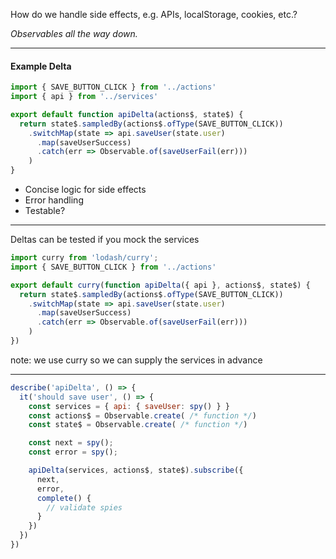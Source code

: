 How do we handle side effects, e.g. APIs, localStorage, cookies, etc.?

_Observables all the way down._

---

#### Example Delta

```js
import { SAVE_BUTTON_CLICK } from '../actions'
import { api } from '../services'

export default function apiDelta(actions$, state$) {
  return state$.sampledBy(actions$.ofType(SAVE_BUTTON_CLICK))
    .switchMap(state => api.saveUser(state.user)
      .map(saveUserSuccess)
      .catch(err => Observable.of(saveUserFail(err)))
    )
}
```

* Concise logic for side effects
* Error handling
* Testable?

---

Deltas can be tested if you mock the services


```js
import curry from 'lodash/curry';
import { SAVE_BUTTON_CLICK } from '../actions'

export default curry(function apiDelta({ api }, actions$, state$) {
  return state$.sampledBy(actions$.ofType(SAVE_BUTTON_CLICK))
    .switchMap(state => api.saveUser(state.user)
      .map(saveUserSuccess)
      .catch(err => Observable.of(saveUserFail(err)))
    )
})
```

note:
we use curry so we can supply the services in advance

---

```js
describe('apiDelta', () => {
  it('should save user', () => {
    const services = { api: { saveUser: spy() } }
    const actions$ = Observable.create( /* function */)
    const state$ = Observable.create( /* function */)

    const next = spy();
    const error = spy();

    apiDelta(services, actions$, state$).subscribe({
      next,
      error,
      complete() {
        // validate spies
      }
    })
  })
})
```
